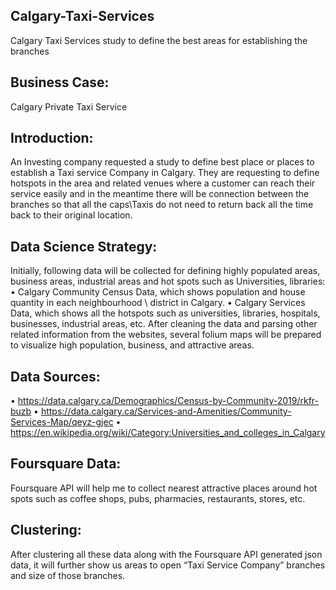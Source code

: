 ## Calgary-Taxi-Services
Calgary Taxi Services study to define the best areas for establishing the branches

## Business Case:
Calgary Private Taxi Service

## Introduction:
An Investing company requested a study to define best place or places to establish a Taxi service Company in Calgary. They are requesting to define hotspots in the area and related venues where a customer can reach their service easily and in the meantime there will be connection between the branches so that all the caps\Taxis do not need to return back all the time back to their original location.

## Data Science Strategy:
Initially, following data will be collected for defining highly populated areas, business areas, industrial areas and hot spots such as Universities, libraries:
•	Calgary Community Census Data, which shows population and house quantity in each neighbourhood \ district in Calgary.
•	 Calgary Services Data, which shows all the hotspots such as universities, libraries, hospitals, businesses, industrial areas, etc.
After cleaning the data and parsing other related information from the websites, several folium maps will be prepared to visualize high population, business, and attractive areas. 

## Data Sources:
•	https://data.calgary.ca/Demographics/Census-by-Community-2019/rkfr-buzb
•	https://data.calgary.ca/Services-and-Amenities/Community-Services-Map/qeyz-gjec
•	https://en.wikipedia.org/wiki/Category:Universities_and_colleges_in_Calgary

## Foursquare Data:
Foursquare API will help me to collect nearest attractive places around hot spots such as coffee shops, pubs, pharmacies, restaurants, stores, etc. 

## Clustering:
After clustering all these data along with the Foursquare API generated json data, it will further show us areas to open “Taxi Service Company” branches and size of those branches.

